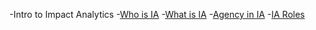 <!-- _sidebar.md -->
-Intro to Impact Analytics
    -[Who is IA](ia_who.md)
    -[What is IA](ia_what.md)
    -[Agency in IA](ia_agency.md)
    -[IA Roles](ia_roles.md)